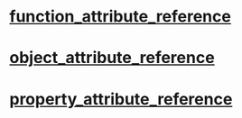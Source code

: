 
 #  [function_attribute_reference](https://plasmaengine.github.io/PlasmaDocs/Plasma1/C++/code_reference/attribute_reference/function_attribute_reference.markdown) 

 #  [object_attribute_reference](https://plasmaengine.github.io/PlasmaDocs/Plasma1/C++/code_reference/attribute_reference/object_attribute_reference.markdown) 

 #  [property_attribute_reference](https://plasmaengine.github.io/PlasmaDocs/Plasma1/C++/code_reference/attribute_reference/property_attribute_reference.markdown)  

 